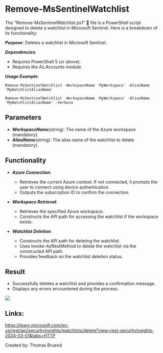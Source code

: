 # Remove-MsSentinelWatchlist
The "Remove-MsSentinelWatchlist.ps1" 📄 file is a PowerShell script designed to delete a watchlist in Microsoft Sentinel. Here is a breakdown of its functionality:

***Purpose***: Deletes a watchlist in Microsoft Sentinel.

***Dependencies***:
- Requires PowerShell 5 (or above).
- Requires the Az.Accounts module.

***Usage Example***:

`Remove-MsSentinelWatchlist -WorkspaceName 'MyWorkspace' -AliasName 'MyWatchlistAliasName'`

`Remove-MsSentinelWatchlist -WorkspaceName 'MyWorkspace' -AliasName 'MyWatchlistAliasName' -Verbose`

## Parameters
- ***WorkspaceName***(string): The name of the Azure workspace (mandatory).
- ***AliasName***(string): The alias name of the watchlist to delete (mandatory).
  
## Functionality
- ***Azure Connection***:
    - Retrieves the current Azure context. If not connected, it prompts the user to connect using device authentication.
    - Outputs the subscription ID to confirm the connection.
    
- ***Workspace Retrieval***:
    - Retrieves the specified Azure workspace.
    - Constructs the API path for accessing the watchlist if the workspace exists.

- ***Watchlist Deletion***:
    - Constructs the API path for deleting the watchlist.
    - Uses Invoke-AzRestMethod to delete the watchlist via the constructed API path.
    - Provides feedback on the watchlist deletion status.
      
## Result
- Successfully deletes a watchlist and provides a confirmation message.
- Displays any errors encountered during the process.

<img src="https://github.com/Warfion/Sentinel/blob/main/Scripts/Watchlist/Remove-MsSentinelWatchlist/image/image.png">

## Links:
https://learn.microsoft.com/en-us/rest/api/securityinsights/watchlists/delete?view=rest-securityinsights-2024-03-01&tabs=HTTP

Created by: Thomas Bruend
